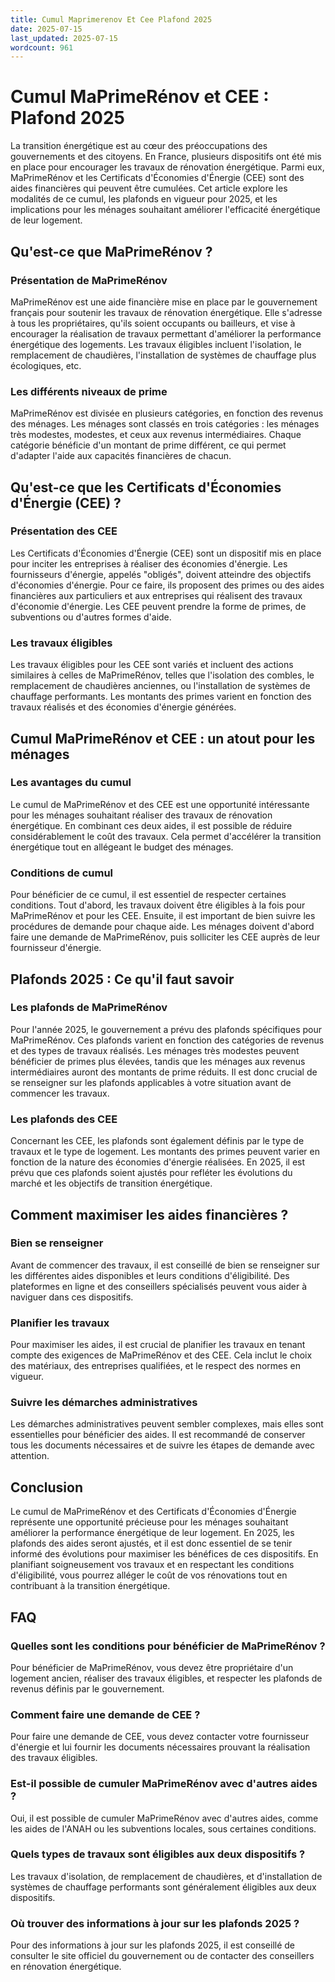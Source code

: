 ```yaml
---
title: Cumul Maprimerenov Et Cee Plafond 2025
date: 2025-07-15
last_updated: 2025-07-15
wordcount: 961
---
```


# Cumul MaPrimeRénov et CEE : Plafond 2025

La transition énergétique est au cœur des préoccupations des gouvernements et des citoyens. En France, plusieurs dispositifs ont été mis en place pour encourager les travaux de rénovation énergétique. Parmi eux, MaPrimeRénov et les Certificats d'Économies d'Énergie (CEE) sont des aides financières qui peuvent être cumulées. Cet article explore les modalités de ce cumul, les plafonds en vigueur pour 2025, et les implications pour les ménages souhaitant améliorer l'efficacité énergétique de leur logement.

## Qu'est-ce que MaPrimeRénov ?

### Présentation de MaPrimeRénov

MaPrimeRénov est une aide financière mise en place par le gouvernement français pour soutenir les travaux de rénovation énergétique. Elle s'adresse à tous les propriétaires, qu'ils soient occupants ou bailleurs, et vise à encourager la réalisation de travaux permettant d'améliorer la performance énergétique des logements. Les travaux éligibles incluent l'isolation, le remplacement de chaudières, l'installation de systèmes de chauffage plus écologiques, etc.

### Les différents niveaux de prime

MaPrimeRénov est divisée en plusieurs catégories, en fonction des revenus des ménages. Les ménages sont classés en trois catégories : les ménages très modestes, modestes, et ceux aux revenus intermédiaires. Chaque catégorie bénéficie d'un montant de prime différent, ce qui permet d'adapter l'aide aux capacités financières de chacun.

## Qu'est-ce que les Certificats d'Économies d'Énergie (CEE) ?

### Présentation des CEE

Les Certificats d'Économies d'Énergie (CEE) sont un dispositif mis en place pour inciter les entreprises à réaliser des économies d'énergie. Les fournisseurs d'énergie, appelés "obligés", doivent atteindre des objectifs d'économies d'énergie. Pour ce faire, ils proposent des primes ou des aides financières aux particuliers et aux entreprises qui réalisent des travaux d'économie d'énergie. Les CEE peuvent prendre la forme de primes, de subventions ou d'autres formes d'aide.

### Les travaux éligibles

Les travaux éligibles pour les CEE sont variés et incluent des actions similaires à celles de MaPrimeRénov, telles que l'isolation des combles, le remplacement de chaudières anciennes, ou l'installation de systèmes de chauffage performants. Les montants des primes varient en fonction des travaux réalisés et des économies d'énergie générées.

## Cumul MaPrimeRénov et CEE : un atout pour les ménages

### Les avantages du cumul

Le cumul de MaPrimeRénov et des CEE est une opportunité intéressante pour les ménages souhaitant réaliser des travaux de rénovation énergétique. En combinant ces deux aides, il est possible de réduire considérablement le coût des travaux. Cela permet d'accélérer la transition énergétique tout en allégeant le budget des ménages.

### Conditions de cumul

Pour bénéficier de ce cumul, il est essentiel de respecter certaines conditions. Tout d'abord, les travaux doivent être éligibles à la fois pour MaPrimeRénov et pour les CEE. Ensuite, il est important de bien suivre les procédures de demande pour chaque aide. Les ménages doivent d'abord faire une demande de MaPrimeRénov, puis solliciter les CEE auprès de leur fournisseur d'énergie.

## Plafonds 2025 : Ce qu'il faut savoir

### Les plafonds de MaPrimeRénov

Pour l'année 2025, le gouvernement a prévu des plafonds spécifiques pour MaPrimeRénov. Ces plafonds varient en fonction des catégories de revenus et des types de travaux réalisés. Les ménages très modestes peuvent bénéficier de primes plus élevées, tandis que les ménages aux revenus intermédiaires auront des montants de prime réduits. Il est donc crucial de se renseigner sur les plafonds applicables à votre situation avant de commencer les travaux.

### Les plafonds des CEE

Concernant les CEE, les plafonds sont également définis par le type de travaux et le type de logement. Les montants des primes peuvent varier en fonction de la nature des économies d'énergie réalisées. En 2025, il est prévu que ces plafonds soient ajustés pour refléter les évolutions du marché et les objectifs de transition énergétique.

## Comment maximiser les aides financières ?

### Bien se renseigner

Avant de commencer des travaux, il est conseillé de bien se renseigner sur les différentes aides disponibles et leurs conditions d'éligibilité. Des plateformes en ligne et des conseillers spécialisés peuvent vous aider à naviguer dans ces dispositifs.

### Planifier les travaux

Pour maximiser les aides, il est crucial de planifier les travaux en tenant compte des exigences de MaPrimeRénov et des CEE. Cela inclut le choix des matériaux, des entreprises qualifiées, et le respect des normes en vigueur.

### Suivre les démarches administratives

Les démarches administratives peuvent sembler complexes, mais elles sont essentielles pour bénéficier des aides. Il est recommandé de conserver tous les documents nécessaires et de suivre les étapes de demande avec attention.

## Conclusion

Le cumul de MaPrimeRénov et des Certificats d'Économies d'Énergie représente une opportunité précieuse pour les ménages souhaitant améliorer la performance énergétique de leur logement. En 2025, les plafonds des aides seront ajustés, et il est donc essentiel de se tenir informé des évolutions pour maximiser les bénéfices de ces dispositifs. En planifiant soigneusement vos travaux et en respectant les conditions d'éligibilité, vous pourrez alléger le coût de vos rénovations tout en contribuant à la transition énergétique.

## FAQ

### Quelles sont les conditions pour bénéficier de MaPrimeRénov ?

Pour bénéficier de MaPrimeRénov, vous devez être propriétaire d'un logement ancien, réaliser des travaux éligibles, et respecter les plafonds de revenus définis par le gouvernement.

### Comment faire une demande de CEE ?

Pour faire une demande de CEE, vous devez contacter votre fournisseur d'énergie et lui fournir les documents nécessaires prouvant la réalisation des travaux éligibles.

### Est-il possible de cumuler MaPrimeRénov avec d'autres aides ?

Oui, il est possible de cumuler MaPrimeRénov avec d'autres aides, comme les aides de l'ANAH ou les subventions locales, sous certaines conditions.

### Quels types de travaux sont éligibles aux deux dispositifs ?

Les travaux d'isolation, de remplacement de chaudières, et d'installation de systèmes de chauffage performants sont généralement éligibles aux deux dispositifs.

### Où trouver des informations à jour sur les plafonds 2025 ?

Pour des informations à jour sur les plafonds 2025, il est conseillé de consulter le site officiel du gouvernement ou de contacter des conseillers en rénovation énergétique.